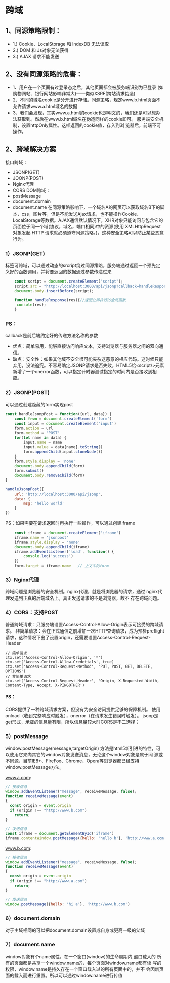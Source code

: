 # 跨域

## 1、同源策略限制：
- 1.) Cookie、LocalStorage 和 IndexDB 无法读取
- 2.) DOM 和 Js对象无法获得
- 3.) AJAX 请求不能发送

## 2、没有同源策略的危害：
- 1、用户在一个页面有过登录态之后，其他页面都会被服务端识别为已登录
(如购物网站、银行网站影响非常大)——类似XSRF(跨站请求伪造)
- 2、不同的域名cookie是分开进行存储。同源策略，规定www.b.html页面不允许请求www.a.html域名的数据
- 3、我们会发现，其实www.a.html的cookie也是明文的，我们还是可以想办
法获取到。然后在www.b.html域名在伪造同样的cookie即可。
服务端安全机制，设置httpOnly属性。这样返回的cookie值，存入到浏
览器后，前端不可操作。

## 2、跨域解决方案
接口跨域：
- JSONP(GET)
- JOONP(POST)
- Nginx代理
- CORS
DOM跨域：
- postMessage
- document.domain
- document.name
在同源策略影响下，一个域名A的网页可以获取域名B下的脚本，css，图片等，但是不能发送Ajax请求，也不能操作Cookie、LocalStorage等数据。AJAX通信默认情况下，XHR对象只能访问与包含它的页面位于同一个域(协议，域名，端口相同)中的资源(使用 XMLHttpRequest 对象发起 HTTP 请求就必须遵守同源策略。)，这种安全策略可以防止某些恶意行为。


### 1）JSONP(GET)
标签可跨域，可以通过动态的srcript绕过同源策略，服务端通过返回一个预先定义好的函数调用，并将要返回的数据通过参数传递过来

```JavaScript
    const script = document.createElement("script");
    script.src = "http://localhost:3000/api/jsonp?callback=handleResponse";
    document.body.insertBefore(script);
    
    function handleResponse(res){//返回立即执行的全局函数
     console(res);
    }
```
### PS：
callback是前后端约定好的传递方法名称的参数
- 优点：简单易用，能够直接访问响应文本，支持浏览器与服务器之间的双向通信。
- 缺点：安全性：如果其他域不安全很可能夹杂这恶意的相应代码。这时候只能弃用，没法追究。不容易确定JSONP请求是否失败，HTML5给\<script/\>元素新增了一个onerror函数，可以指定计时器测试指定的时间内是否接收到相应。

### 2）JSONP(POST)

可以通过创建隐藏的form实现post

```javascript
const handleJsonpPost = function({url, data}) {
    const from = document.createElement('form')
    const input = document.createElement('input')
    form.action = url
    form.method = 'POST'
    for(let name in data) {
        input.name = name
        input.value = data[name].toString()
        form.appendChild(input.cloneNode())
    }
    form.style.display = 'none'
    document.body.appendChild(form)
    form.submit()
    document.body.removeChild(form)
}

handleJsonpPost({
    url: 'http://localhost:3000/api/jsonp',
    data: {
        msg: 'hello world'
    }
})

```
PS：如果需要在请求返回时再执行一些操作，可以通过创建iframe

```javascript
    const iframe = document.createElement('iframe')
    iframe.name = 'jsonpost'
    iframe.style.display = 'none'
    document.body.appendChild(iframe)
    iframe.addEventListener('load', function() {
        console.log('success')
    })
    form.target = iframe.name   // 上文中的form
```

### 3）Nginx代理
跨域问题是浏览器的安全机制。nginx代理，就是将浏览器的请求，通过
nginx代理发送到正真的后端域名上。真正发送请求的不是浏览器，故不
存在跨域问题。

### 4）CORS：支持POST
普通跨域请求：只服务端设置Access-Control-Allow-Origin表示可接受的跨域请求。
非简单请求：会在正式通信之前增加一次HTTP查询请求，成为预检preflight请求，这种情况下出了设置origin，还需要设置Access-Control-Request-Header

```
// 简单请求
ctx.set('Access-Control-Allow-Origin', '*')
ctx.set('Access-Control-Allow-Credetials', true)
ctx.set('Access-Control-Request-Method', 'PUT, POST, GET, DELETE, OPTIONS')
// 非简单请求
ctx.set('Access-Control-Request-Header', 'Origin, X-Requested-Width, Content-Type, Accept, X-PINGOTHER')
```

#### PS：
CORS提供了一种跨域请求方案，但没有为安全访问提供足够的保障机制。
使用onload（收到完整响应时触发），onerror（在请求发生错误时触发）。
jsonp是get形式，承载的信息量有限，所以信息量较大时CORS是不二选择；



### 5）postMessage
window.postMessage(message,targetOrigin) 方法是html5新引进的特性，可
以使用它来向其它的window对象发送消息，无论这个window对象是属于同
源或不同源，目前IE8+、FireFox、Chrome、Opera等浏览器都已经支持
window.postMessage方法。

www.a.com:
```JavaScript
// 接收信息
window.addEventListener("message", receiveMessage, false);
function receiveMessage(event)
{
  const origin = event.origin
  if (origin !== "http://www.b.com")
    return;
}

// 发送信息
const iframe = document.getElementById('iframe')
iframe.contentWindow.postMessage({hello: 'hello b'}, 'http://www.a.com')
```
www.b.com:
```JavaScript
// 接收信息
window.addEventListener("message", receiveMessage, false);
function receiveMessage(event)
{
  const origin = event.origin
  if (origin !== "http://www.a.com")
    return;
}

// 发送信息
window.postMessage({hello: 'hi a'}, 'http://www.b.com')
```
### 6）document.domain
对于主域相同的可以把document.domain设置成自身或更高一级的父域


### 7）document.name
window对象有个name属性，在一个窗口(window)的生命周期内,窗口载入的
所有的页面都是共享一个window.name的，每个页面对window.name都有读
写的权限，window.name是持久存在一个窗口载入过的所有页面中的，并不
会因新页面的载入而进行重置。所以可以通过window.name进行传值